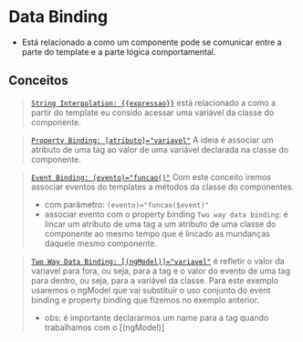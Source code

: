 # Data Binding
- Está relacionado a como um componente pode se comunicar entre a parte do template e a parte lógica comportamental.

## Conceitos
> [`String Interpolation: {{expressao}}`](https://github.com/jcarloscody/angular_data_binding/tree/main/src/app/string-interpolation) está relacionado a como a partir do template eu consido acessar uma variável da classe do componente. 

> [`Property Binding: [atributo]="variavel"`](https://github.com/jcarloscody/angular_data_binding/tree/main/src/app/property-binding) A ideia é associar um atributo de uma tag ao valor de uma variável declarada na classe do componente. 

> [`Event Binding: (evento)="funcao()"`](https://github.com/jcarloscody/angular_data_binding/tree/main/src/app/event-binding) Com este conceito iremos associar eventos do templates a métodos da classe do componentes. 
> - com parâmetro: `(evento)="funcao($event)"`
> - associar evento com o property binding `Two way data binding`: é lincar um atributo de uma tag a um atributo de uma classe do componente ao mesmo tempo que é lincado as mundanças daquele mesmo componente.

> [`Two Way Data Binding: [(ngModel)]="variavel"`](https://github.com/jcarloscody/angular_data_binding/tree/main/src/app/two-way-data-binding) é refletir o valor da variavel para fora, ou seja, para a tag e o valor do evento de uma tag para dentro, ou seja, para a variável da classe. Para este exemplo usaremos o ngModel que vai substituir o uso conjunto do event binding e property binding que fizemos no exemplo anterior.
> - obs: é importante declararmos um name para a tag quando trabalhamos com o [(ngModel)]